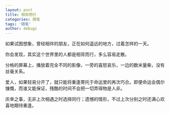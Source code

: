 ```yaml
---
layout: post
title: 相背而行
categories: 随笔
tags: '随笔'
author: debugi
---
```


如果试图想象，曾经相伴的朋友，正在如何遥远的地方，过着怎样的一天。        

你会发现，其实这个世界里的人都是相背而行，多么容易走散。  

分格的屏幕上，播放着完全不同的影像，一旁的喜怒哀乐，一边的数米量柴，没有丝毫关系。    

爱人，如果轻易分开了，就只能将重逢寄托于命运里的再次巧合。即便命运会偶尔慷慨，而谁又能保证，残酷的时间不会把一切弄得物是人非。  

庆幸之事，无非上次相遇之时选择同行；遗憾的情形，不过上次分别之时还满心欢喜地期待重逢。    












